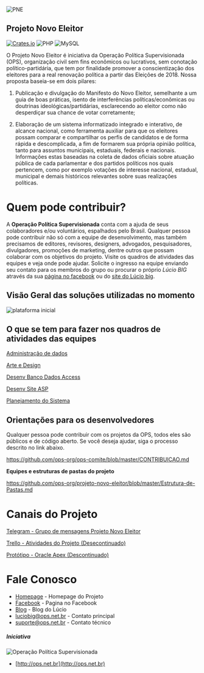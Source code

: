 ![PNE](https://projetonovoeleitor.files.wordpress.com/2018/01/cropped-logo-novo-eleitor2.png)
## Projeto Novo Eleitor

[![Crates.io](https://img.shields.io/crates/l/rustc-serialize.svg?maxAge=2592000)]()
![PHP](https://img.shields.io/badge/language-ASP.MVC-green.svg)
![MySQL](https://img.shields.io/badge/DB-MySQL-lightgrey.svg)

O Projeto Novo Eleitor é iniciativa da Operação Política Supervisionada (OPS), organização civil sem fins econômicos ou lucrativos, sem conotação político-partidária, que tem por finalidade promover a conscientização dos eleitores para a real renovação política a partir das Eleições de 2018.
Nossa proposta baseia-se em dois pilares:
1) Publicação e divulgação do Manifesto do Novo Eleitor, semelhante a um guia de boas práticas, isento de interferências políticas/econômicas ou doutrinas ideológicas/partidárias, esclarecendo ao eleitor como não desperdiçar sua chance de votar corretamente;

2) Elaboração de um sistema informatizado integrado e interativo, de alcance nacional, como ferramenta auxiliar para que os eleitores possam comparar e compartilhar os perfis de candidatos e de forma rápida e descomplicada, a fim de formarem sua própria opinião política, tanto para assuntos municipais, estaduais, federais e nacionais. Informações estas baseadas na coleta de dados oficiais sobre atuação pública de cada parlamentar e dos partidos políticos nos quais pertencem, como por exemplo votações de interesse nacional, estadual, municipal e demais históricos relevantes sobre suas realizações políticas.

# Quem pode contribuir?
A **Operação Política Supervisionada** conta com a ajuda de seus colaboradores e/ou voluntários, espalhados pelo Brasil. Qualquer pessoa pode contribuir não só com a equipe de desenvolvimento, mas também precisamos de editores, revisores, designers, advogados, pesquisadores, divulgadores, promoções de marketing, dentre outros que possam colaborar com os objetivos do projeto.
Visite os quadros de atividades das equipes e veja onde pode ajudar.
Solicite o ingresso na equipe enviando seu contato para os membros do grupo ou procurar o próprio *Lúcio BIG* através da sua [página no facebook](https://www.facebook.com/groups/operacaopoliticasupervisionada/) ou do [site do Lúcio big](http://www.luciobig.com.br/). 

## Visão Geral das soluções utilizadas no momento
![plataforma inicial](https://github.com/ops-org/projeto-novo-eleitor/plano-sistema/plataforma.png)

## O que se tem para fazer nos quadros de atividades das equipes
[Administração de dados](https://github.com/ops-org/projeto-novo-eleitor/projects/4)

[Arte e Design](https://github.com/ops-org/projeto-novo-eleitor/projects/1)

[Desenv Banco Dados Access](https://github.com/ops-org/projeto-novo-eleitor/projects/6)

[Desenv Site ASP](https://github.com/ops-org/projeto-novo-eleitor/projects/7)

[Planejamento do Sistema](https://github.com/ops-org/projeto-novo-eleitor/projects/3)


## Orientações para os desenvolvedores

Qualquer pessoa pode contribuir com os projetos da OPS, todos eles são públicos e de código aberto. Se você deseja ajudar, siga o processo descrito no link abaixo.

https://github.com/ops-org/ops-comite/blob/master/CONTRIBUICAO.md

**Equipes e estruturas de pastas do projeto**

https://github.com/ops-org/projeto-novo-eleitor/blob/master/Estrutura-de-Pastas.md


# Canais do Projeto

[Telegram - Grupo de mensagens Projeto Novo Eleitor](https://web.telegram.org)

[Trello - Atividades do Projeto (Desecontinuado) ](https://trello.com/novoeleitor)

[Protótipo - Oracle Apex (Descontinuado)](https://apex.oracle.com/pls/apex/f?p=551361)


# Fale Conosco
* [Homepage](https://projetonovoeleitor.com.br) - Homepage do Projeto
* [Facebook](https://www.facebook.com/operacaopoliticasupervisionada) - Pagina no Facebook
* [Blog](http://luciobig.com.br) - Blog do Lúcio
* luciobig@ops.net.br - Contato principal
* suporte@ops.net.br - Contato técnico


##### Iniciativa

![Operação Política Supervisionada](https://github.com/ops-org/operacao-politica-supervisionada/blob/master/OPS/Content/images/logo_grande.png?raw=true)
* [http://ops.net.br](http://ops.net.br)
